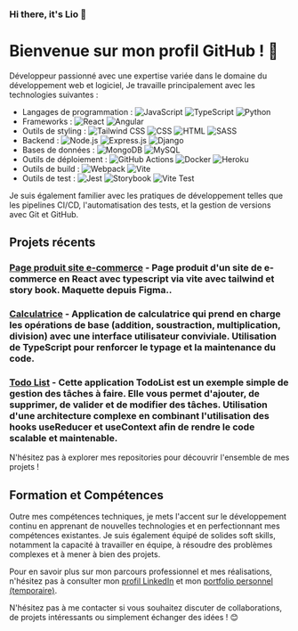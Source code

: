 ### Hi there, it's Lio 👋

# Bienvenue sur mon profil GitHub ! 👋

Développeur passionné avec une expertise variée dans le domaine du développement web et logiciel, Je travaille principalement avec les technologies suivantes :

- Langages de programmation : 
  ![JavaScript](https://img.shields.io/badge/-JavaScript-F7DF1E?logo=javascript&logoColor=white&style=for-the-badge&labelColor=8A2BE2)
  ![TypeScript](https://img.shields.io/badge/-TypeScript-007ACC?logo=typescript&logoColor=white&style=for-the-badge&labelColor=8A2BE2)
  ![Python](https://img.shields.io/badge/-Python-3776AB?logo=python&logoColor=white&style=for-the-badge&labelColor=8A2BE2)
- Frameworks : 
  ![React](https://img.shields.io/badge/-React-61DAFB?logo=react&logoColor=white&style=for-the-badge&labelColor=8A2BE2)
  ![Angular](https://img.shields.io/badge/-Angular-DD0031?logo=angular&logoColor=white&style=for-the-badge&labelColor=8A2BE2)
- Outils de styling : 
  ![Tailwind CSS](https://img.shields.io/badge/-Tailwind_CSS-38B2AC?logo=tailwind-css&logoColor=white&style=for-the-badge&labelColor=8A2BE2)
  ![CSS](https://img.shields.io/badge/-CSS-1572B6?logo=css3&logoColor=white&style=for-the-badge&labelColor=8A2BE2)
  ![HTML](https://img.shields.io/badge/-HTML-E34F26?logo=html5&logoColor=white&style=for-the-badge&labelColor=8A2BE2)
  ![SASS](https://img.shields.io/badge/-SASS-CC6699?logo=sass&logoColor=white&style=for-the-badge&labelColor=8A2BE2)
- Backend : 
  ![Node.js](https://img.shields.io/badge/-Node.js-339933?logo=node.js&logoColor=white&style=for-the-badge&labelColor=8A2BE2)
  ![Express.js](https://img.shields.io/badge/-Express.js-000000?logo=express&logoColor=white&style=for-the-badge&labelColor=8A2BE2)
  ![Django](https://img.shields.io/badge/-Django-092E20?logo=django&logoColor=white&style=for-the-badge&labelColor=8A2BE2)
- Bases de données : 
  ![MongoDB](https://img.shields.io/badge/-MongoDB-47A248?logo=mongodb&logoColor=white&style=for-the-badge&labelColor=8A2BE2)
  ![MySQL](https://img.shields.io/badge/-MySQL-4479A1?logo=mysql&logoColor=white&style=for-the-badge&labelColor=8A2BE2)
- Outils de déploiement :
  ![GitHub Actions](https://img.shields.io/badge/-GitHub_Actions-2088FF?logo=github-actions&logoColor=white&style=for-the-badge&labelColor=8A2BE2)
  ![Docker](https://img.shields.io/badge/-Docker-2496ED?logo=docker&logoColor=white&style=for-the-badge&labelColor=8A2BE2)
  ![Heroku](https://img.shields.io/badge/-Heroku-430098?logo=heroku&logoColor=white&style=for-the-badge&labelColor=8A2BE2)
- Outils de build : 
  ![Webpack](https://img.shields.io/badge/-Webpack-8DD6F9?logo=webpack&logoColor=white&style=for-the-badge&labelColor=8A2BE2)
  ![Vite](https://img.shields.io/badge/-Vite-646CFF?logo=vite&logoColor=white&style=for-the-badge&labelColor=8A2BE2)
- Outils de test : 
  ![Jest](https://img.shields.io/badge/-Jest-C21325?logo=jest&logoColor=white&style=for-the-badge&labelColor=8A2BE2)
  ![Storybook](https://img.shields.io/badge/-Storybook-FF4785?logo=storybook&logoColor=white&style=for-the-badge&labelColor=8A2BE2)
  ![Vite Test](https://img.shields.io/badge/-Vite_Test-646CFF?logo=vite&logoColor=white&style=for-the-badge&labelColor=8A2BE2)


Je suis également familier avec les pratiques de développement telles que les pipelines CI/CD, l'automatisation des tests, et la gestion de versions avec Git et GitHub.

## Projets récents

### [Page produit site e-commerce](https://github.com/Escanor1986/Page_produit_site_e_commerce) - Page produit d'un site de e-commerce en React avec typescript via vite avec tailwind et story book. Maquette depuis Figma..

### [Calculatrice](https://github.com/Escanor1986/Calculatrice-en-TypeScript-avec-Tailwind) - Application de calculatrice qui prend en charge les opérations de base (addition, soustraction, multiplication, division) avec une interface utilisateur conviviale. Utilisation de TypeScript pour renforcer le typage et la maintenance du code.

### [Todo List](https://github.com/Escanor1986/React-Todo) - Cette application TodoList est un exemple simple de gestion des tâches à faire. Elle vous permet d'ajouter, de supprimer, de valider et de modifier des tâches. Utilisation d'une architecture complexe en combinant l'utilisation des hooks useReducer et useContext afin de rendre le code scalable et maintenable.

N'hésitez pas à explorer mes repositories pour découvrir l'ensemble de mes projets !

## Formation et Compétences

Outre mes compétences techniques, je mets l'accent sur le développement continu en apprenant de nouvelles technologies et en perfectionnant mes compétences existantes. Je suis également équipé de solides soft skills, notamment la capacité à travailler en équipe, à résoudre des problèmes complexes et à mener à bien des projets.

Pour en savoir plus sur mon parcours professionnel et mes réalisations, n'hésitez pas à consulter mon [profil LinkedIn](linkedin.com/in/lionelzovi) et mon [portfolio personnel (temporaire)](escanor1986.github.io/CV_Dev/).

N'hésitez pas à me contacter si vous souhaitez discuter de collaborations, de projets intéressants ou simplement échanger des idées ! 😊
